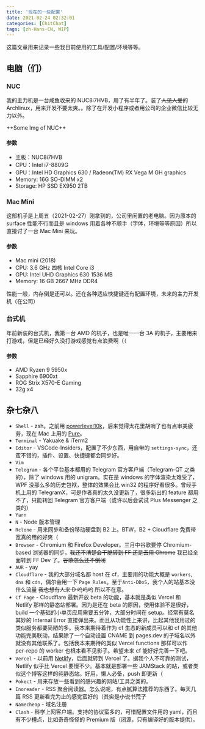 ```yaml
---
title: '现在的一些配置'
date: 2021-02-24 02:32:01
categories: [ChitChat]
tags: [zh-Hans-CN, WIP]
---
```


这篇文章用来记录一些我目前使用的工具/配置/环境等等。

<!--more-->

## 电脑（们）

### NUC

我的主力机是一台咸鱼收来的 NUC8i7HVB，用了有半年了。装了~~人见人爱~~的 Archlinux，用来开发不要太爽。。除了在开发小程序或者用公司的企业微信比较无力以外。

++Some Img of NUC++

#### 参数

- 主板：NUC8i7HVB
- CPU：Intel i7-8809G
- GPU：Intel HD Graphics 630 / Radeon(TM) RX Vega M GH graphics
- Memory: 16G SO-DIMM x2
- Storage: HP SSD EX950 2TB

<!-- ![Screenshot](/home/pop/Pictures/2021_2_24_2_28.png) -->

### Mac Mini

这部机子是上周五（2021-02-27）刚拿到的，公司里闲置的老电脑。因为原本的 surface 性能不行而且是 windows 用着各种不顺手（字体，环境等等原因）所以直接讨了一台 Mac Mini 来玩。

#### 参数

- Mac mini (2018)
- CPU: 3.6 GHz 四核 Intel Core i3
- GPU: Intel UHD Graphics 630 1536 MB
- Memory: 16 GB 2667 MHz DDR4

性能一般，内存倒是还可以。还在各种适应快捷键还有配置环境，未来的主力开发机（在公司）

### 台式机

年前新装的台式机，我第一台 AMD 的机子，也是唯一一台 3A 的机子，主要用来打游戏，但是已经好久没打游戏感觉有点浪费啊（（

#### 参数

- AMD Ryzen 9 5950x
- Sapphire 6900xt
- ROG Strix X570-E Gaming
- 32g x4

## 杂七杂八

- `Shell` - zsh。之前用 [powerlevel10k](https://github.com/romkatv/powerlevel10k)，后来觉得太花里胡哨了也有点审美疲劳，现在 Mac 上用的 [Pure](https://github.com/sindresorhus/pure)。
- `Terminal` - Yakuake & iTerm2
- `Editor` - VSCode-Insiders，配置了不少东西，用自带的 `settings-sync`，还蛮不错的，插件、设置、快捷键都会同步好。
- `Vim`
- `Telegram` - 各个平台基本都用的 Telegram 官方客户端（Telegram-QT 之类的），除了 windows 用的 unigram。实在是 windows 的字体渲染太难受了，WPF 没那么多的历史包袱，整体的效果会比 win32 的程序好看很多。曾经手机上用的 TelegramX，可是作者真的太久没更新了，很多新出的 feature 都用不了，只能转回 Telegram 官方客户端（或许以后会试试 Plus Messenger 之类的）
- `Yarn`
- `N` - Node 版本管理
- `Rclone` - 用来同步和备份移动硬盘到 B2 上。BTW，B2 + Cloudflare 免费带宽真的用的好爽（
- `Browser` - Chromium 和 Firefox Developer。三月中谷歌要停 Chromium-based 浏览器的同步，~~我还不清楚会干脆转到 FF 还是去用 Chrome~~ 我已经全面转到 FF Dev 了。~~谷歌怎么还不倒闭~~
- `AUR` - yay
- `Cloudflare` - 我的大部分域名都 host 在 cf，主要用的功能大概是 `workers`, `dns` 和 `cdn`，偶尔会用一下 `Page Rules`。至于`Anti-DDoS`，我个人的站基本没什么流量 ~~我也想有人来 D 呜呜呜~~ 所以不在意。
- `Cf Page` - Cloudflare 最新开放 beta 的功能，基本就是类似 Vercel 和 Netlify 那样的静态站部署。因为是还在 beta 的原因，使用体验不是很好，build 一个基础的小单页应用需要五分钟，大部分时间在 setup。经常有莫名其妙的 Internal Error 直接弹出来。而且从功能性上来讲，比起其他我用过的类似服务都要简陋的多。我本来期待着作为 cf 生态的新成员可以和 cf 的其他功能完美联动，结果除了一个自动设置 CNAME 到 pages.dev 的子域名以外就没有其他联系了。包括我本来期待的类似 Vercel functions 那样可以作 per-repo 的 worker 也根本看不见影子。希望未来 cf 能好好完善一下吧。
- `Vercel` - 以前用 [Netlify](https://netlify.com)，后面就转到 Vercel 了。据我个人不可靠的测试，Netlify 似乎比 Vercel 要慢不少。基本就是部署一些 JAMStack 的站，或者类似这个博客这样的纯静态站。好用，懒人必备，push 即更新（
- `Pokect` - 用来存放一些看到的感兴趣的网站/工具之类的。
- `Inoreader` - RSS 聚合阅读器。怎么说呢，有点腻算法推荐的东西了。每天几篇 RSS 更新看完为止的感觉蛮好的（~~其实是小说书荒了~~
- `Namecheap` - 域名注册
- `Clash` - 科学上网客户端。支持的协议蛮多的，可惜配置文件用的 yaml，而且有不少槽点，比如奇奇怪怪的 Premium 版（闭源，只有编译好的版本提供）。
